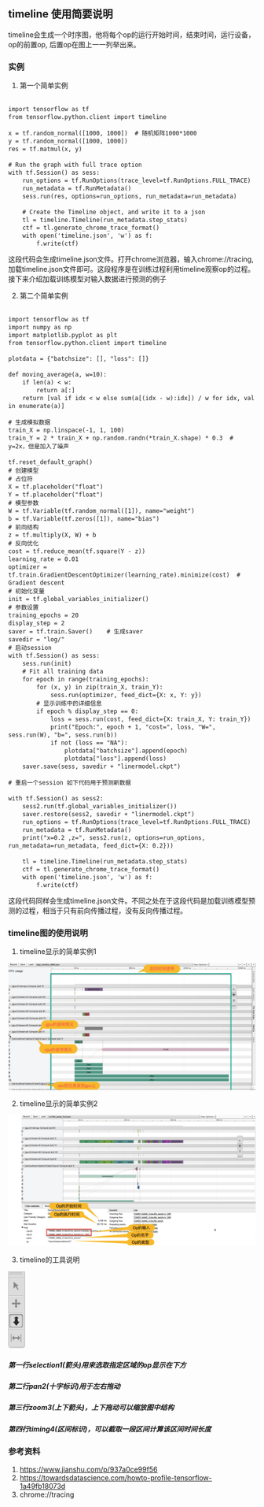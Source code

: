 ## timeline 使用简要说明       

timeline会生成一个时序图，他将每个op的运行开始时间，结束时间，运行设备，op的前置op, 后置op在图上一一列举出来。  

### 实例  
1. 第一个简单实例  

```  

import tensorflow as tf
from tensorflow.python.client import timeline

x = tf.random_normal([1000, 1000])  # 随机矩阵1000*1000
y = tf.random_normal([1000, 1000])
res = tf.matmul(x, y)

# Run the graph with full trace option
with tf.Session() as sess:
    run_options = tf.RunOptions(trace_level=tf.RunOptions.FULL_TRACE)
    run_metadata = tf.RunMetadata()
    sess.run(res, options=run_options, run_metadata=run_metadata)

    # Create the Timeline object, and write it to a json
    tl = timeline.Timeline(run_metadata.step_stats)
    ctf = tl.generate_chrome_trace_format()
    with open('timeline.json', 'w') as f:
        f.write(ctf)
```  

这段代码会生成timeline.json文件。打开chrome浏览器，输入chrome://tracing, 加载timeline.json文件即可。这段程序是在训练过程利用timeline观察op的过程。接下来介绍加载训练模型对输入数据进行预测的例子  

2. 第二个简单实例  
```  

import tensorflow as tf
import numpy as np
import matplotlib.pyplot as plt
from tensorflow.python.client import timeline

plotdata = {"batchsize": [], "loss": []}

def moving_average(a, w=10):
    if len(a) < w:
        return a[:]
    return [val if idx < w else sum(a[(idx - w):idx]) / w for idx, val in enumerate(a)]

# 生成模拟数据
train_X = np.linspace(-1, 1, 100)
train_Y = 2 * train_X + np.random.randn(*train_X.shape) * 0.3  # y=2x，但是加入了噪声

tf.reset_default_graph()
# 创建模型
# 占位符
X = tf.placeholder("float")
Y = tf.placeholder("float")
# 模型参数
W = tf.Variable(tf.random_normal([1]), name="weight")
b = tf.Variable(tf.zeros([1]), name="bias")
# 前向结构
z = tf.multiply(X, W) + b
# 反向优化
cost = tf.reduce_mean(tf.square(Y - z))
learning_rate = 0.01
optimizer = tf.train.GradientDescentOptimizer(learning_rate).minimize(cost)  # Gradient descent
# 初始化变量
init = tf.global_variables_initializer()
# 参数设置
training_epochs = 20
display_step = 2
saver = tf.train.Saver()    # 生成saver
savedir = "log/"
# 启动session
with tf.Session() as sess:
    sess.run(init)
    # Fit all training data
    for epoch in range(training_epochs):
        for (x, y) in zip(train_X, train_Y):
            sess.run(optimizer, feed_dict={X: x, Y: y})
        # 显示训练中的详细信息
        if epoch % display_step == 0:
            loss = sess.run(cost, feed_dict={X: train_X, Y: train_Y})
            print("Epoch:", epoch + 1, "cost=", loss, "W=", sess.run(W), "b=", sess.run(b))
            if not (loss == "NA"):
                plotdata["batchsize"].append(epoch)
                plotdata["loss"].append(loss)
    saver.save(sess, savedir + "linermodel.ckpt")
    
# 重启一个session 如下代码用于预测新数据

with tf.Session() as sess2:
    sess2.run(tf.global_variables_initializer())
    saver.restore(sess2, savedir + "linermodel.ckpt")
    run_options = tf.RunOptions(trace_level=tf.RunOptions.FULL_TRACE)
    run_metadata = tf.RunMetadata()
    print("x=0.2 ,z=", sess2.run(z, options=run_options, run_metadata=run_metadata, feed_dict={X: 0.2}))

    tl = timeline.Timeline(run_metadata.step_stats)
    ctf = tl.generate_chrome_trace_format()
    with open('timeline.json', 'w') as f:
        f.write(ctf)

```  

这段代码同样会生成timeline.json文件。不同之处在于这段代码是加载训练模型预测的过程，相当于只有前向传播过程，没有反向传播过程。  

### timeline图的使用说明  
1. timeline显示的简单实例1  

![timeline显示的简单实例1](./time1.png)  

2. timeline显示的简单实例2  

![timeline显示的简单实例2](./time2.png)  

3. timeline的工具说明  

![工具说明](./time3.png)  

##### 第一行selection1(箭头)用来选取指定区域的op显示在下方
##### 第二行pan2(十字标识)用于左右拖动
##### 第三行zoom3(上下箭头)，上下拖动可以缩放图中结构
##### 第四行timing4(区间标识)，可以截取一段区间计算该区间时间长度


### 参考资料

1. https://www.jianshu.com/p/937a0ce99f56  
2. https://towardsdatascience.com/howto-profile-tensorflow-1a49fb18073d  
3. chrome://tracing  









